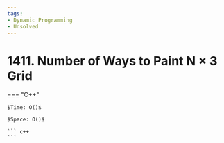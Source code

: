 ```yaml
---
tags:
- Dynamic Programming
- Unsolved
---
```



# 1411. Number of Ways to Paint N × 3 Grid

=== "C++"

    $Time: O()$

    $Space: O()$

    ``` c++
    ```